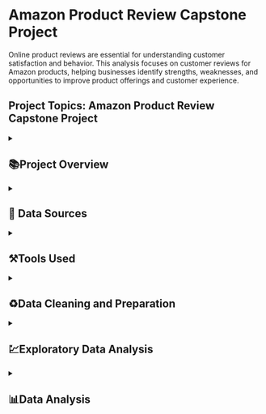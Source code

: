 # Amazon Product Review Capstone Project
Online product reviews are essential for understanding customer satisfaction and behavior. 
This analysis focuses on customer reviews for Amazon products, helping businesses identify strengths, weaknesses, and opportunities to improve product offerings and customer experience.
## Project Topics: Amazon Product Review Capstone Project

<details>
<summary><h2>📚Project Overview</h2></summary>
    
This project presents an Amazon Product Review Analysis using Excel to explore customer feedback, identify patterns, and support data-driven business decisions. It showcases how simple tools like Excel can generate valuable insights from raw e-commerce review data.

</details>

<details>
<summary><h2>📍 Data Sources</h2></summary>

The primary data source was provided by The Digital Skills Africa Data (DSA) and it is amazon case study.xlx The datasets include:

- Raw Data: customer reviews including star ratings, feedback text, and timestamps

- Data Model: structured data model for calculations and analysis

- KPIs: calculated metrics such as average rating, review count, and sentiment categories


</details>

<details>
<summary><h2> ⚒️Tools Used</h2></summary>
    
- Ms Excel for data Cleaning [Download here](https://www.microsoft.com)
    - For Data Collection
    - For Data Cleaning
      1. Data Manipulation
      2. Data Visualization
      3. Pivot Tables for aggregation and segmentation
</details>

<details>
<summary><h2>♻️Data Cleaning and Preparation</h2></summary>
    
In the initial stage of the data preparation and cleaning, we perform the folowing:
1. Data loading and inspection
2. Handling missing variables
3. Filled missing rows
4. Standardized column headers and date formats

</details>

<details>
<summary><h2>💹Exploratory Data Analysis</h2></summary>
EDA invloves the exploring of the data to show certain facts about the Data. The dashboard and charts reveal:
- Average rating distribution across products and categories
- Highest Ratings by categories and products.


</details>

<details>
<summary><h2>📊Data Analysis</h2></summary>
    
Available via image provided

<details>
<summary><h2>📊Conclusion</h2></summary>
This Excel-based analysis highlights how businesses can extract actionable insights from product review data. By understanding customer feedback patterns, sellers can improve product quality, enhance listings, and tailor their customer service strategies effectively.

</details>
